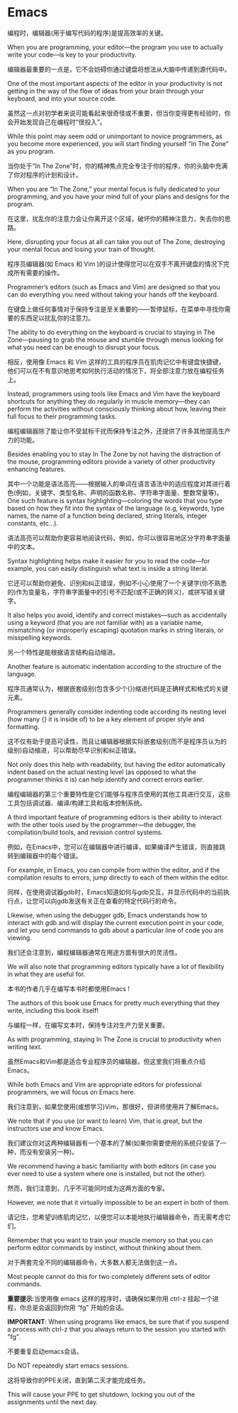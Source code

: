 # Emacs

编程时，编辑器(用于编写代码的程序)是提高效率的关键。

When you are programming, your editor—the program you use to actually write your code—is key to your productivity.

编辑器最重要的一点是，它不会妨碍你通过键盘将想法从大脑中传递到源代码中。

One of the most important aspects of the editor in your productivity is not getting in the way of the flow of ideas from your brain through your keyboard, and into your source code.

虽然这一点对初学者来说可能看起来很奇怪或不重要，但当你变得更有经验时，你会开始发现自己在编程时“很投入”。  

While this point may seem odd or unimportant to novice programmers, as you become more experienced, you will start finding yourself “In The Zone” as you program.

当你处于“In The Zone”时，你的精神焦点完全专注于你的程序，你的头脑中充满了你对程序的计划和设计。  

When you are “In The Zone,” your mental focus is fully dedicated to your programming, and you have your mind full of your plans and designs for the program.

在这里，扰乱你的注意力会让你离开这个区域，破坏你的精神注意力，失去你的思路。

Here, disrupting your focus at all can take you out of The Zone, destroying your mental focus and losing your train of thought.

程序员编辑器(如 Emacs 和 Vim )的设计使得您可以在双手不离开键盘的情况下完成所有需要的操作。

Programmer’s editors (such as Emacs and Vim) are designed so that you can do everything you need without taking your hands off the keyboard.

在键盘上做任何事情对于保持专注是至关重要的——暂停鼠标，在菜单中寻找你需要的东西足以扰乱你的注意力。  

The ability to do everything on the keyboard is crucial to staying in The Zone—pausing to grab the mouse and stumble through menus looking for what you need can be enough to disrupt your focus.

相反，使用像 Emacs 和 Vim 这样的工具的程序员在肌肉记忆中有键盘快捷键，他们可以在不有意识地思考如何执行活动的情况下，将全部注意力放在编程任务上。

Instead, programmers using tools like Emacs and Vim have the keyboard shortcuts for anything they do regularly in muscle memory—they can perform the activities without consciously thinking about how, leaving their full focus to their programming tasks.

编程编辑器除了能让你不受鼠标干扰而保持专注之外，还提供了许多其他提高生产力的功能。

Besides enabling you to stay In The Zone by not having the distraction of the mouse, programming editors provide a variety of other productivity enhancing features.

其中一个功能是语法高亮——根据输入的单词在语言语法中的适应程度对其进行着色(例如，关键字、类型名称、声明的函数名称、字符串字面量、整数常量等)。 
One such feature is syntax highlighting—coloring the words that you type based on how they fit into the syntax of the language (e.g, keywords, type names, the name of a function being declared, string literals, integer constants, etc…). 

语法高亮可以帮助你更容易地阅读代码，例如，你可以很容易地区分字符串字面量中的文本。

Syntax highlighting helps make it easier for you to read the code—for example, you can easily distinguish what text is inside a string literal.

它还可以帮助你避免、识别和纠正错误，例如不小心使用了一个关键字(你不熟悉的)作为变量名，字符串字面量中的引号不匹配(或不正确的转义)，或拼写错关键字。

It also helps you avoid, identify and correct mistakes—such as accidentally using a keyword (that you are not familiar with) as a variable name, mismatching (or improperly escaping) quotation marks in string literals, or misspelling keywords.

另一个特性是能根据语言结构自动缩进。 

Another feature is automatic indentation according to the structure of the language. 

程序员通常认为，根据嵌套级别(包含多少个{})缩进代码是正确样式和格式的关键元素。  

Programmers generally consider indenting code according its nesting level (how many {} it is inside of) to be a key element of proper style and formatting. 

这不仅有助于提高可读性，而且让编辑器根据实际嵌套级别(而不是程序员认为的级别)自动缩进，可以帮助尽早识别和纠正错误。

Not only does this help with readability, but having the editor automatically indent based on the actual nesting level (as opposed to what the programmer thinks it is) can help identify and correct errors earlier.

编程编辑器的第三个重要特性是它们能够与程序员使用的其他工具进行交互，这些工具包括调试器、编译/构建工具和版本控制系统。 

A third important feature of programming editors is their ability to interact with the other tools used by the programmer—the debugger, the compilation/build tools, and revision control systems.

例如，在Emacs中，您可以在编辑器中进行编译，如果编译产生错误，则直接跳转到编辑器中的每个错误。  

For example, in Emacs, you can compile from within the editor, and if the compilation results to errors, jump directly to each of them within the editor. 

同样，在使用调试器gdb时，Emacs知道如何与gdb交互，并显示代码中的当前执行点，让您可以向gdb发送有关正在查看的特定代码行的命令。

Likewise, when using the debugger gdb, Emacs understands how to interact with gdb and will display the current execution point in your code, and let you send commands to gdb about a particular line of code you are viewing.

我们还会注意到，编程编辑器通常在用途方面有很大的灵活性。 

We will also note that programming editors typically have a lot of flexibility in what they are useful for.

本书的作者几乎在编写本书时都使用Emacs !  

The authors of this book use Emacs for pretty much everything that they write, including this book itself! 

与编程一样，在编写文本时，保持专注对生产力至关重要。

As with programming, staying In The Zone is crucial to productivity when writing text.

虽然Emacs和Vim都是适合专业程序员的编辑器，但这里我们将重点介绍Emacs。

While both Emacs and Vim are appropriate editors for professional programmers, we will focus on Emacs here.

我们注意到，如果您使用(或想学习)Vim，那很好，但讲师使用并了解Emacs。  

We note that if you use (or want to learn) Vim, that is great, but the instructors use and know Emacs.

我们建议你对这两种编辑器有一个基本的了解(如果你需要使用的系统只安装了一种，而没有安装另一种)。  

We recommend having a basic familiarity with both editors (in case you ever need to use a system where one is installed, but not the other).

然而，我们注意到，几乎不可能同时成为这两方面的专家。  

However, we note that it virtually impossible to be an expert in both of them.

请记住，您希望训练肌肉记忆，以便您可以本能地执行编辑器命令，而无需考虑它们。  

Remember that you want to train your muscle memory so that you can perform editor commands by instinct, without thinking about them.

对于两套完全不同的编辑器命令，大多数人都无法做到这一点。

Most people cannot do this for two completely different sets of editor commands.

**重要提示**:当使用像 emacs 这样的程序时，请确保如果你用 ctrl-z 挂起一个进程，你总是会返回到你用 “fg” 开始的会话。 

**IMPORTANT**: When using programs like emacs, be sure that if you suspend a process with ctrl-z that you always return to the session you started with "fg". 

不要重复启动emacs会话。

Do NOT repeatedly start emacs sessions. 

这将导致你的PPE关闭，直到第二天才能完成任务。  

This will cause your PPE to get shutdown, locking you out of the assignments until the next day.